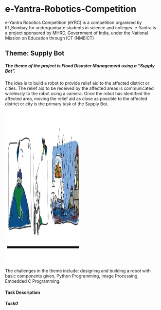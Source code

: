 # e-Yantra-Robotics-Competition
e-Yantra Robotics Competition (eYRC) is a competition organised by IIT,Bombay for undergraduate students in science and colleges.
e-Yantra is a project sponsored by MHRD, Government of India, under the National Mission on Education through ICT (NMEICT)

## Theme: Supply Bot
##### The theme of the project is Flood Disaster Management using a “Supply Bot”.
The idea is to build a robot to provide relief aid to the affected district or cities. The relief aid to be received by the affected areas is communicated wirelessly to the robot using a camera. Once the robot has
identified the affected area, moving the relief aid as close as possible to the affected district or city is the primary task of the Supply Bot.

<img src="Resources/theme_img.png" width="250" height="500">

The challenges in the theme include: designing and building a robot with basic components given,
Python Programming, Image Processing, Embedded C Programming.



#### Task Description

##### Task0



